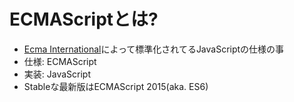 # ECMAScriptとは?

-   [Ecma International](http://www.ecma-international.org/default.htm "Ecma International")によって標準化されてるJavaScriptの仕様の事
-   仕様: ECMAScript
-   実装: JavaScript
-   Stableな最新版はECMAScript 2015(aka. ES6)
